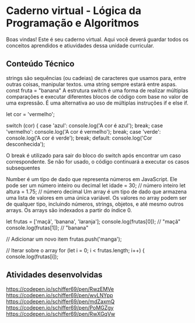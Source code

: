 # Caderno virtual - Lógica da Programação e Algoritmos
Boas vindas! Este é seu caderno virtual. Aqui você deverá guardar todos os conceitos aprendidos e atiuvidades dessa unidade curricular. 


## Conteúdo Técnico
strings são sequências (ou cadeias) de caracteres que usamos para, entre outras coisas, manipular textos. uma string sempre estará entre aspas.
const fruta = "banana"
A estrutura switch é uma forma de realizar múltiplas comparações e executar diferentes blocos de código com base no valor de uma expressão. É uma alternativa ao uso de múltiplas instruções if e else if.

let cor = 'vermelho';

switch (cor) {
  case 'azul':
    console.log('A cor é azul');
    break;
  case 'vermelho':
    console.log('A cor é vermelho');
    break;
  case 'verde':
    console.log('A cor é verde');
    break;
  default:
    console.log('Cor desconhecida');

O break é utilizado para sair do bloco do switch após encontrar um caso correspondente. Se não for usado, o código continuará a executar os casos subsequentes

Number é um tipo de dado que representa números em JavaScript. Ele pode ser um número inteiro ou decimal
let idade = 30; // número inteiro
let altura = 1.75; // número decimal
Um array é um tipo de dado que armazena uma lista de valores em uma única variável. Os valores no array podem ser de qualquer tipo, incluindo números, strings, objetos, e até mesmo outros arrays. Os arrays são indexados a partir do índice 0.


let frutas = ['maçã', 'banana', 'laranja'];
console.log(frutas[0]); // "maçã"
console.log(frutas[1]); // "banana"

// Adicionar um novo item
frutas.push('manga');

// Iterar sobre o array
for (let i = 0; i < frutas.length; i++) {
  console.log(frutas[i]);

  
## Atividades desenvolvidas
https://codepen.io/schiffer69/pen/RwzEMVe
https://codepen.io/schiffer69/pen/wvLNYpp
https://codepen.io/schiffer69/pen/mdZaxmQ
https://codepen.io/schiffer69/pen/PoMGZgy
https://codepen.io/schiffer69/pen/RwXGqVw
